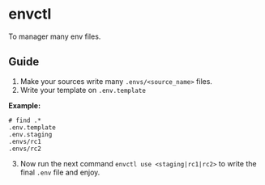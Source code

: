 # envctl

To manager many env files.

## Guide

1. Make your sources write many `.envs/<source_name>` files.
2. Write your template on `.env.template`

**Example:**

```
# find .*
.env.template
.env.staging
.envs/rc1
.envs/rc2
```

3. Now run the next command `envctl use <staging|rc1|rc2>` to write the final `.env` file and enjoy.
